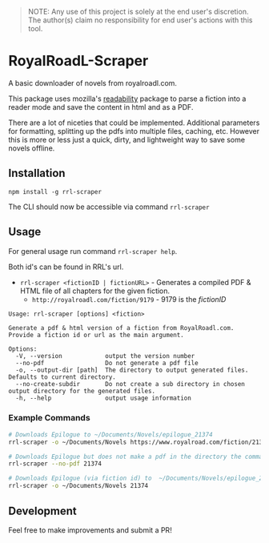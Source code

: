 >NOTE: Any use of this project is solely at the end user's discretion. The author(s) claim no responsibility for end user's actions with this tool.

# RoyalRoadL-Scraper
A basic downloader of novels from royalroadl.com.

This package uses mozilla's [readability](https://github.com/mozilla/readability) package to parse a fiction into a reader mode and save the content in html and as a PDF. 

There are a lot of niceties that could be implemented. Additional parameters for formatting, splitting up the pdfs into multiple files, caching, etc. However this is more or less just a quick, dirty, and lightweight way to save some novels offline.

## Installation
```
npm install -g rrl-scraper
```

The CLI should now be accessible via command `rrl-scraper`

## Usage
For general usage run command `rrl-scraper help`.

Both id's can be found in RRL's url.

- `rrl-scraper <fictionID | fictionURL>` - Generates a compiled PDF & HTML file of all chapters for the given fiction.
  - `http://royalroadl.com/fiction/9179` - 9179 is the *fictionID*

```
Usage: rrl-scraper [options] <fiction>

Generate a pdf & html version of a fiction from RoyalRoadl.com. Provide a fiction id or url as the main argument.

Options:
  -V, --version            output the version number
  --no-pdf                 Do not generate a pdf file
  -o, --output-dir [path]  The directory to output generated files. Defaults to current directory.
  --no-create-subdir       Do not create a sub directory in chosen output directory for the generated files.
  -h, --help               output usage information
```

### Example Commands
```bash
# Downloads Epilogue to ~/Documents/Novels/epilogue_21374
rrl-scraper -o ~/Documents/Novels https://www.royalroad.com/fiction/21374/epilogue

# Downloads Epilogue but does not make a pdf in the directory the command was run in
rrl-scraper --no-pdf 21374

# Downloads Epilogue (via fiction id) to  ~/Documents/Novels/epilogue_21374
rrl-scraper -o ~/Documents/Novels 21374
```

## Development
Feel free to make improvements and submit a PR!
